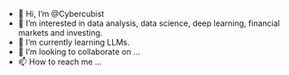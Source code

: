- 👋 Hi, I’m @Cybercubist
- 👀 I’m interested in data analysis, data science, deep learning, financial markets and investing.
- 🌱 I’m currently learning LLMs.
- 💞️ I’m looking to collaborate on ...
- 📫 How to reach me ...

<!---
Cybercubist/Cybercubist is a ✨ special ✨ repository because its `README.md` (this file) appears on your GitHub profile.
You can click the Preview link to take a look at your changes.
--->
